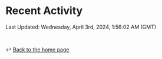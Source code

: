 # Recent Activity

<!--RECENT_ACTIVITY:start-->
<!--RECENT_ACTIVITY:end-->

<!--RECENT_ACTIVITY:last_update-->
Last Updated: Wednesday, April 3rd, 2024, 1:56:02 AM (GMT)
<!--RECENT_ACTIVITY:last_update_end-->

<br>

↩️ [Back to the home page](/README.md)
